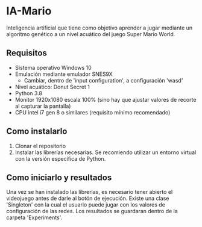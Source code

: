 # IA-Mario

Inteligencia artificial que tiene como objetivo aprender a jugar mediante un algoritmo genético a un nivel acuático del juego Super Mario World. 

## Requisitos

* Sistema operativo Windows 10
* Emulación mediante emulador SNES9X
  * Cambiar, dentro de 'input configuration', a configuración 'wasd'
* Nivel acuático: Donut Secret 1
* Python 3.8
* Monitor 1920x1080 escala 100% (sino hay que ajustar valores de recorte al capturar la pantalla) 
* CPU intel i7 gen 8 o similares (requisito mínimo recomendado)

## Como instalarlo

1. Clonar el repositorio
2. Instalar las librerías necesarias. Se recomiendo utilizar un entorno virtual con la versión específica de Python. 

## Como iniciarlo y resultados

Una vez se han instalado las librerias, es necesario tener abierto el videojuego antes de darle al botón de ejecución. Existe una clase 'Singleton' con la cual el usuario puede jugar con los valores de configuración de las redes. Los resultados se guardaran dentro de la carpeta 'Experiments'. 
